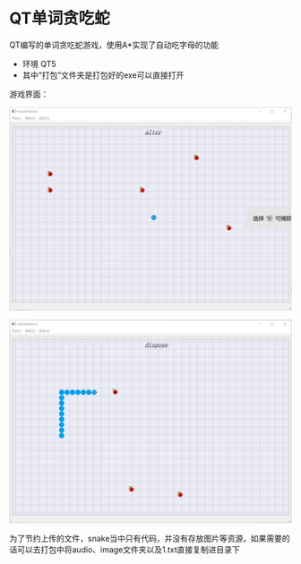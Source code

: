 # QT单词贪吃蛇

QT编写的单词贪吃蛇游戏，使用A*实现了自动吃字母的功能

* 环境 QT5
* 其中“打包”文件夹是打包好的exe可以直接打开

游戏界面：

![贪吃蛇1](/image/贪吃蛇1.png)

![贪吃蛇2](/image/贪吃蛇2.png)

为了节约上传的文件，snake当中只有代码，并没有存放图片等资源，如果需要的话可以去打包中将audio、image文件夹以及1.txt直接复制进目录下